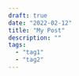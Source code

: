 ```yaml
---
draft: true
date: "2022-02-12"
title: "My Post"
description: ""
tags:
  - "tag1"
  - "tag2"
---
```


